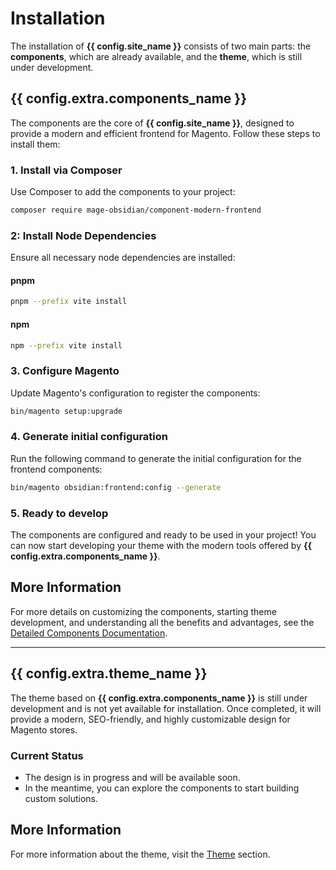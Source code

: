 # Installation

The installation of **{{ config.site_name }}** consists of two main parts: the **components**, which are already available, and the **theme**, which is still under development.

## {{ config.extra.components_name }}

The components are the core of **{{ config.site_name }}**, designed to provide a modern and efficient frontend for Magento. Follow these steps to install them:

### 1. Install via Composer

Use Composer to add the components to your project:

```bash
composer require mage-obsidian/component-modern-frontend
```

### 2: Install Node Dependencies

Ensure all necessary node dependencies are installed:

#### pnpm
```bash
pnpm --prefix vite install
```

#### npm
```bash
npm --prefix vite install
```

### 3. Configure Magento

Update Magento's configuration to register the components:

```bash
bin/magento setup:upgrade
```

### 4. Generate initial configuration

Run the following command to generate the initial configuration for the frontend components:

```bash
bin/magento obsidian:frontend:config --generate
```

### 5. Ready to develop

The components are configured and ready to be used in your project! You can now start developing your theme with the modern tools offered by **{{ config.extra.components_name }}**.

## More Information

For more details on customizing the components, starting theme development, and understanding all the benefits and advantages, see the [Detailed Components Documentation](../../components).

---

## {{ config.extra.theme_name }}

The theme based on **{{ config.extra.components_name }}** is still under development and is not yet available for installation. Once completed, it will provide a modern, SEO-friendly, and highly customizable design for Magento stores.

### Current Status
- The design is in progress and will be available soon.
- In the meantime, you can explore the components to start building custom solutions.

## More Information

For more information about the theme, visit the [Theme](../../theme) section.
